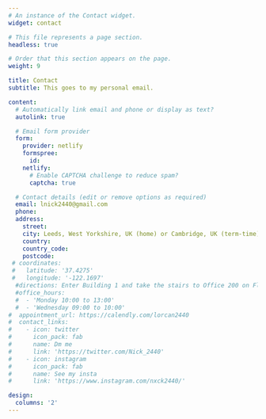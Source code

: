 ```yaml
---
# An instance of the Contact widget.
widget: contact

# This file represents a page section.
headless: true

# Order that this section appears on the page.
weight: 9

title: Contact
subtitle: This goes to my personal email.

content:
  # Automatically link email and phone or display as text?
  autolink: true

  # Email form provider
  form:
    provider: netlify
    formspree:
      id:
    netlify:
      # Enable CAPTCHA challenge to reduce spam?
      captcha: true

  # Contact details (edit or remove options as required)
  email: lnick2440@gmail.com
  phone:
  address:
    street:
    city: Leeds, West Yorkshire, UK (home) or Cambridge, UK (term-time)
    country:
    country_code:
    postcode: 
 # coordinates:
 #   latitude: '37.4275'
 #   longitude: '-122.1697'
  #directions: Enter Building 1 and take the stairs to Office 200 on Floor 2
  #office_hours:
  #  - 'Monday 10:00 to 13:00'
  #  - 'Wednesday 09:00 to 10:00'
#  appointment_url: https://calendly.com/lorcan2440
#  contact_links:
#    - icon: twitter
#      icon_pack: fab
#      name: Dm me
#      link: 'https://twitter.com/Nick_2440'
#    - icon: instagram
#      icon_pack: fab
#      name: See my insta
#      link: 'https://www.instagram.com/nxck2440/'

design:
  columns: '2'
---
```

